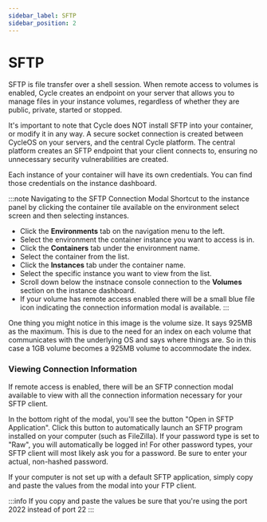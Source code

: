 ```yaml
---
sidebar_label: SFTP
sidebar_position: 2
---
```


# SFTP

SFTP is file transfer over a shell session. When remote access to volumes is enabled, Cycle creates an endpoint on your server that allows you to manage files in your instance volumes, regardless of whether they are public, private, started or stopped.

It's important to note that Cycle does NOT install SFTP into your container, or modify it in any way. A secure socket connection is created between CycleOS on your servers, and the central Cycle platform. The central platform creates an SFTP endpoint that your client connects to, ensuring no unnecessary security vulnerabilities are created.

Each instance of your container will have its own credentials. You can find those credentials on the instance dashboard.

:::note Navigating to the SFTP Connection Modal
Shortcut to the instance panel by clicking the container tile available on the environment select screen and then selecting instances.

* Click the **Environments** tab on the navigation menu to the left.
* Select the environment the container instance you want to access is in.
* Click the **Containers** tab under the environment name.
* Select the container from the list.
* Click the **Instances** tab under the container name.
* Select the specific instance you want to view from the list.
* Scroll down below the instnace console connection to the **Volumes** section on the instance dashboard.
* If your volume has remote access enabled there will be a small blue file icon indicating the connection information modal is available.
:::

One thing you might notice in this image is the volume size. It says 925MB as the maximum. This is due to the need for an index on each volume that communicates with the underlying OS and says where things are. So in this case a 1GB volume becomes a 925MB volume to accommodate the index.

### Viewing Connection Information
If remote access is enabled, there will be an SFTP connection modal available to view with all the connection information necessary for your SFTP client.

In the bottom right of the modal, you'll see the button "Open in SFTP Application". Click this button to automatically launch an SFTP program installed on your computer (such as FileZilla). If your password type is set to "Raw", you will automatically be logged in! For other password types, your SFTP client will most likely ask you for a password. Be sure to enter your actual, non-hashed password.

If your computer is not set up with a default SFTP application, simply copy and paste the values from the modal into your FTP client.

:::info
If you copy and paste the values be sure that you're using the port 2022 instead of port 22
:::
